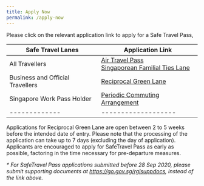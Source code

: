 ```yaml
---
title: Apply Now
permalink: /apply-now
---
```


Please click on the relevant application link to apply for a Safe Travel Pass, 

|Safe Travel Lanes | Application Link | 
| ------------- |-------------------| 
| All Travellers| [Air Travel Pass](https://go.gov.sg/atpsg) <br> [Singaporean Familial Ties Lane](https://form.gov.sg/#!/5e3648e9405c180011dc5f9c)  | 
| Business and Official Travellers | [Reciprocal Green Lane](https://eservices.ica.gov.sg/STO)   |  
| Singapore Work Pass Holder | [Periodic Commuting Arrangement](https://eservices.ica.gov.sg/STO) |    
| ------------- |-------------------| 


Applications for Reciprocal Green Lane are open between 2 to 5 weeks before the intended date of entry. Please note that the processing of the application can take up to 7 days (excluding the day of application). Applicants are encouraged to apply for SafeTravel Pass as early as possible, factoring in the time necessary for pre-departure measures. 

<i>* For SafeTravel Pass applications submitted before 28 Sep 2020, please submit supporting documents at https://go.gov.sg/rglsuppdocs, instead of the link above.</i>
